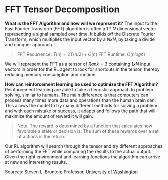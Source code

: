 # FFT Tensor Decomposition

**What is the FFT Algorithm and how will we represent it?**
The input to the Fast Fourier Transform (FFT) algorithm is often a $1 * N$ dimensional vector representing a signal sampled over time. It builds off the Discrete Fourier Transform, which multiplies the input vector by a $NxN$, by taking a divide and conquer approach.
>FFT Recurrence: $T(n) = 2T(n/2) + O(n)$
>FFT Runtime: $O(nlogn)$

We will represent the FFT as a tensor of $Rank = 3$ containing $1 x N$ input vectors in order for the RL agent to look for shortcuts in the tensor, thereby reducing memory consumption and runtime. 

**How can reinforcement learning be used to optimize the FFT Algorithm?**
Reinforcement learning are able to take a heuristic approach to problem solving, similar to humans. The main difference is that computers can process many times more data and operations than the human brain can. This allows the model to try many different methods for solving a problem and with each mistake or success, it adapts and follows the path that will maximize the amount of reward it will gain.
>Note: The reward is determined by a function that calculates how favorable a state or decision is. The sum of these rewards over a set of actions is the return.

Our RL algorithm will search through the tensor and try different approaches of performing the FFT while comparing the results to the actual output. Given the right environment and learning functions the algorithm can arrive at new and interesting results.

Sources: Steven L. Brunton; Professor,  [University of Washington](https://scholar.google.com/citations?view_op=view_org&hl=en&org=5340226318625937772)